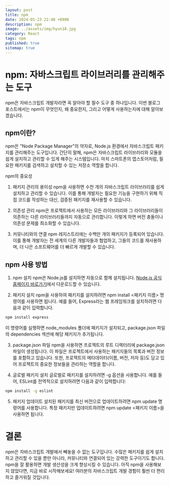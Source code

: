 ```yaml
---
layout: post
title: npm
date: 2024-05-23 22:40 +0900
description: npm
image: ../assets/img/hyun18.jpg
category: React
tags: npm
published: true
sitemap: true
---
```


# npm: 자바스크립트 라이브러리를 관리해주는 도구
npm은 자바스크립트 개발자라면 꼭 알아야 할 필수 도구 중 하나입니다. 이번 블로그 포스트에서는 npm이 무엇인지, 왜 중요한지, 그리고 어떻게 사용하는지에 대해 알아보겠습니다.

## npm이란?
npm은 "Node Package Manager"의 약자로, Node.js 환경에서 자바스크립트 패키지를 관리해주는 도구입니다. 간단히 말해, npm은 자바스크립트 라이브러리와 모듈을 쉽게 설치하고 관리할 수 있게 해주는 시스템입니다. 마치 스마트폰의 앱스토어처럼, 필요한 패키지를 검색하고 설치할 수 있는 저장소 역할을 합니다.

npm의 중요성
1. 패키지 관리의 용이성
npm을 사용하면 수천 개의 자바스크립트 라이브러리를 쉽게 설치하고 관리할 수 있습니다. 이를 통해 개발자는 필요한 기능을 구현하기 위해 직접 코드를 작성하는 대신, 검증된 패키지를 재사용할 수 있습니다.

2. 의존성 관리
npm은 프로젝트에서 사용하는 모든 라이브러리와 그 라이브러리들이 의존하는 다른 라이브러리들까지 자동으로 관리합니다. 이렇게 하면 버전 충돌이나 의존성 문제를 최소화할 수 있습니다.

3. 커뮤니티와의 연결
npm 레지스트리에는 수백만 개의 패키지가 등록되어 있습니다. 이를 통해 개발자는 전 세계의 다른 개발자들과 협업하고, 그들의 코드를 재사용하며, 더 나은 소프트웨어를 더 빠르게 개발할 수 있습니다.

## npm 사용 방법
1. npm 설치
npm은 Node.js를 설치하면 자동으로 함께 설치됩니다. [Node.js 공식 홈페이지 바로가기](https://nodejs.org/en/)에서 다운로드할 수 있습니다. 

2. 패키지 설치
npm을 사용하여 패키지를 설치하려면 npm install <패키지 이름> 명령어를 사용하면 됩니다. 예를 들어, Express라는 웹 프레임워크를 설치하려면 다음과 같이 입력합니다.
````bash
npm install express
````
이 명령어를 실행하면 node_modules 폴더에 패키지가 설치되고, package.json 파일의 dependencies 섹션에 해당 패키지가 추가됩니다.

3. package.json 파일
npm을 사용하면 프로젝트의 루트 디렉터리에 package.json 파일이 생성됩니다. 이 파일은 프로젝트에서 사용하는 패키지들의 목록과 버전 정보를 포함하고 있습니다. 또한, 프로젝트의 메타데이터(이름, 버전, 저자 등)도 담고 있어 프로젝트의 중요한 정보들을 관리하는 역할을 합니다.

4. 글로벌 패키지 설치
글로벌로 패키지를 설치하려면 -g 옵션을 사용합니다. 예를 들어, ESLint를 전역적으로 설치하려면 다음과 같이 입력합니다:

````bash
npm install -g eslint
````

5. 패키지 업데이트
설치된 패키지를 최신 버전으로 업데이트하려면 npm update 명령어를 사용합니다. 특정 패키지만 업데이트하려면 npm update <패키지 이름>을 사용하면 됩니다.

# 결론
npm은 자바스크립트 개발에서 빼놓을 수 없는 도구입니다. 수많은 패키지를 쉽게 설치하고 관리할 수 있을 뿐만 아니라, 커뮤니티와 연결되어 있는 강력한 도구이기도 합니다. npm을 잘 활용하면 개발 생산성을 크게 향상시킬 수 있습니다. 아직 npm을 사용해보지 않았다면, 지금 바로 시작해보세요! 여러분의 자바스크립트 개발 경험이 훨씬 더 편리하고 즐거워질 것입니다.



